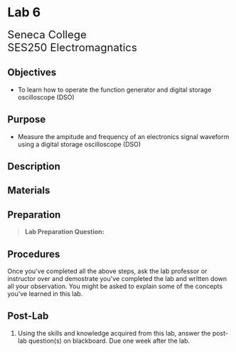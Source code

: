 # Lab 6

<font size="5">
Seneca College</br>
SES250 Electromagnatics
</font>

## Objectives
- To learn how to operate the function generator and digital storage oscilloscope (DSO)

## Purpose
- Measure the ampitude and frequency of an electronics signal waveform using a digital storage oscilloscope (DSO)

## Description

## Materials

## Preparation

> **Lab Preparation Question:**

## Procedures

Once you've completed all the above steps, ask the lab professor or instructor over and demostrate you've completed the lab and written down all your observation. You might be asked to explain some of the concepts you've learned in this lab.

## Post-Lab

1. Using the skills and knowledge acquired from this lab, answer the post-lab question(s) on blackboard. Due one week after the lab.
